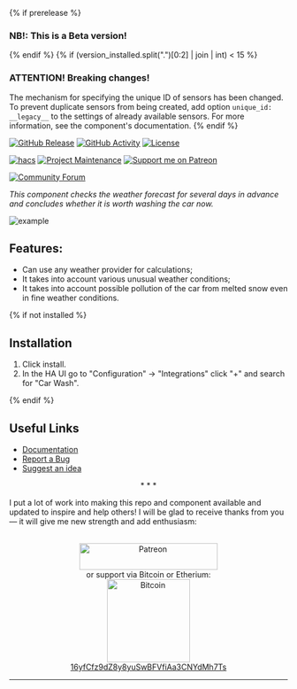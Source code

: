 {% if prerelease %}
### NB!: This is a Beta version!
{% endif %}
{% if (version_installed.split(".")[0:2] | join | int) < 15 %}
### ATTENTION! Breaking changes!

The mechanism for specifying the unique ID of sensors has been changed. To prevent duplicate sensors from being created, add option `unique_id: __legacy__` to the settings of already available sensors. For more information, see the component's documentation.
{% endif %}

[![GitHub Release][releases-shield]][releases]
[![GitHub Activity][commits-shield]][commits]
[![License][license-shield]][license]

[![hacs][hacs-shield]][hacs]
[![Project Maintenance][maintenance-shield]][user_profile]
[![Support me on Patreon][patreon-shield]][patreon]

[![Community Forum][forum-shield]][forum]

_This component checks the weather forecast for several days in advance and concludes whether it is worth washing the car now._

![example][exampleimg]

## Features:

- Can use any weather provider for calculations;
- It takes into account various unusual weather conditions;
- It takes into account possible pollution of the car from melted snow even in fine weather conditions.

{% if not installed %}
## Installation

1. Click install.
1. In the HA UI go to "Configuration" -> "Integrations" click "+" and search for "Car Wash".

{% endif %}
## Useful Links

- [Documentation][component]
- [Report a Bug][report_bug]
- [Suggest an idea][suggest_idea]

<p align="center">* * *</p>
I put a lot of work into making this repo and component available and updated to inspire and help others! I will be glad to receive thanks from you — it will give me new strength and add enthusiasm:
<p align="center"><br>
<a href="https://www.patreon.com/join/limych?" target="_blank"><img src="http://khrolenok.ru/support_patreon.png" alt="Patreon" width="250" height="48"></a>
<br>or&nbsp;support via Bitcoin or Etherium:<br>
<a href="https://sochain.com/a/mjz640g" target="_blank"><img src="http://khrolenok.ru/support_bitcoin.png" alt="Bitcoin" width="150"><br>
16yfCfz9dZ8y8yuSwBFVfiAa3CNYdMh7Ts</a>
</p>

***

[component]: https://github.com/Limych/ha-car_wash
[commits-shield]: https://img.shields.io/github/commit-activity/y/Limych/ha-car_wash.svg?style=popout
[commits]: https://github.com/Limych/ha-car_wash/commits/dev
[hacs-shield]: https://img.shields.io/badge/HACS-Default-orange.svg?style=popout
[hacs]: https://hacs.xyz
[exampleimg]: https://github.com/Limych/ha-car_wash/raw/dev/example.jpg
[forum-shield]: https://img.shields.io/badge/community-forum-brightgreen.svg?style=popout
[forum]: https://community.home-assistant.io/t/car-wash-binary-sensor/110046
[license]: https://github.com/Limych/ha-car_wash/blob/main/LICENSE.md
[license-shield]: https://img.shields.io/badge/license-Creative_Commons_BY--NC--SA_License-lightgray.svg?style=popout
[maintenance-shield]: https://img.shields.io/badge/maintainer-Andrey%20Khrolenok%20%40Limych-blue.svg?style=popout
[releases-shield]: https://img.shields.io/github/release/Limych/ha-car_wash.svg?style=popout
[releases]: https://github.com/Limych/ha-car_wash/releases
[releases-latest]: https://github.com/Limych/ha-car_wash/releases/latest
[user_profile]: https://github.com/Limych
[report_bug]: https://github.com/Limych/ha-car_wash/issues/new?template=bug_report.md
[suggest_idea]: https://github.com/Limych/ha-car_wash/issues/new?template=feature_request.md
[contributors]: https://github.com/Limych/ha-car_wash/graphs/contributors
[patreon-shield]: https://img.shields.io/endpoint.svg?url=https%3A%2F%2Fshieldsio-patreon.vercel.app%2Fapi%3Fusername%3DLimych%26type%3Dpatrons&style=popout
[patreon]: https://www.patreon.com/join/limych
